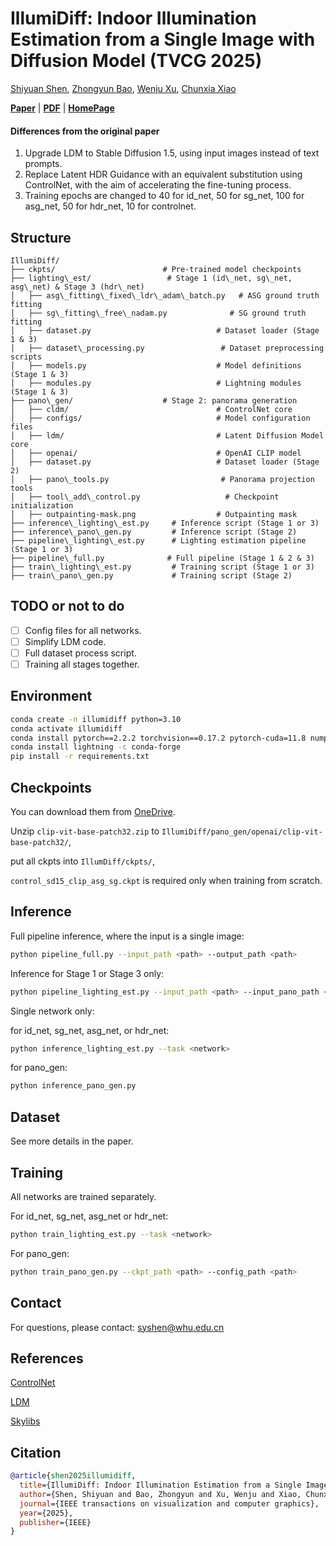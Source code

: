 # IllumiDiff: Indoor Illumination Estimation from a Single Image with Diffusion Model (TVCG 2025)

[Shiyuan Shen](https://nauyihsnehs.github.io/), [Zhongyun Bao](https://www.ahpu.edu.cn/jsjyxxgc/2024/0829/c5472a228006/page.htm), [Wenju Xu](https://xuwenju123.github.io/), [Chunxia Xiao](https://graphvision.whu.edu.cn/)

**[Paper](https://ieeexplore.ieee.org/document/10945728)** |
**[PDF](https://graphvision.whu.edu.cn/paper/2025/ShenShiYuan_TVCG_2025.pdf)** |
**[HomePage](https://graphvision.whu.edu.cn/)**

#### Differences from the original paper

1. Upgrade LDM to Stable Diffusion 1.5, using input images instead of text prompts.
2. Replace Latent HDR Guidance with an equivalent substitution using ControlNet, with the aim of accelerating the fine-tuning process.
3. Training epochs are changed to 40 for id_net, 50 for sg_net, 100 for asg_net, 50 for hdr_net, 10 for controlnet.

## Structure

```
IllumiDiff/
├── ckpts/                        # Pre-trained model checkpoints
├── lighting\_est/                 # Stage 1 (id\_net, sg\_net, asg\_net) & Stage 3 (hdr\_net)
│   ├── asg\_fitting\_fixed\_ldr\_adam\_batch.py   # ASG ground truth fitting
│   ├── sg\_fitting\_free\_nadam.py              # SG ground truth fitting
│   ├── dataset.py                            # Dataset loader (Stage 1 & 3)
│   ├── dataset\_processing.py                 # Dataset preprocessing scripts
│   ├── models.py                             # Model definitions (Stage 1 & 3)
│   ├── modules.py                            # Lightning modules (Stage 1 & 3)
├── pano\_gen/                    # Stage 2: panorama generation
│   ├── cldm/                                 # ControlNet core
│   ├── configs/                              # Model configuration files
│   ├── ldm/                                  # Latent Diffusion Model core
│   ├── openai/                               # OpenAI CLIP model
│   ├── dataset.py                            # Dataset loader (Stage 2)
│   ├── pano\_tools.py                         # Panorama projection tools
│   ├── tool\_add\_control.py                   # Checkpoint initialization
│   ├── outpainting-mask.png                  # Outpainting mask
├── inference\_lighting\_est.py     # Inference script (Stage 1 or 3)
├── inference\_pano\_gen.py         # Inference script (Stage 2)
├── pipeline\_lighting\_est.py      # Lighting estimation pipeline (Stage 1 or 3)
├── pipeline\_full.py              # Full pipeline (Stage 1 & 2 & 3)
├── train\_lighting\_est.py         # Training script (Stage 1 or 3)
├── train\_pano\_gen.py             # Training script (Stage 2)
```

## TODO or not to do

- [ ] Config files for all networks.
- [ ] Simplify LDM code.
- [ ] Full dataset process script.
- [ ] Training all stages together.

## Environment

```bash
conda create -n illumidiff python=3.10
conda activate illumidiff
conda install pytorch==2.2.2 torchvision==0.17.2 pytorch-cuda=11.8 numpy=1.26.4 -c pytorch -c nvidia
conda install lightning -c conda-forge
pip install -r requirements.txt
```

## Checkpoints

You can download them from [OneDrive](https://1drv.ms/f/s!AteITnyFLzOYj6x_vV0lu5uhoTVjJQ?e=YJViCX).

Unzip `clip-vit-base-patch32.zip` to `IllumiDiff/pano_gen/openai/clip-vit-base-patch32/`,

put all ckpts into `IllumDiff/ckpts/`,

`control_sd15_clip_asg_sg.ckpt` is required only when training from scratch.

## Inference

Full pipeline inference, where the input is a single image:

```bash
python pipeline_full.py --input_path <path> --output_path <path>
```

Inference for Stage 1 or Stage 3 only:

```bash
python pipeline_lighting_est.py --input_path <path> --input_pano_path <path> --output_path <path>
```

Single network only:

for id_net, sg_net, asg_net, or hdr_net:

```bash
python inference_lighting_est.py --task <network>
```

for pano_gen:

```bash
python inference_pano_gen.py
```

## Dataset

See more details in the paper.

## Training

All networks are trained separately.

For id_net, sg_net, asg_net or hdr_net:

```bash
python train_lighting_est.py --task <network>
```

For pano_gen:

```bash
python train_pano_gen.py --ckpt_path <path> --config_path <path>
```

## Contact

For questions, please contact:
[syshen@whu.edu.cn](mailto:syshen@whu.edu.cn)

## References

[ControlNet](https://github.com/lllyasviel/ControlNet)

[LDM](https://github.com/CompVis/latent-diffusion)

[Skylibs](https://github.com/soravux/skylibs)

## Citation

```bibtex
@article{shen2025illumidiff,
  title={IllumiDiff: Indoor Illumination Estimation from a Single Image with Diffusion Model},
  author={Shen, Shiyuan and Bao, Zhongyun and Xu, Wenju and Xiao, Chunxia},
  journal={IEEE transactions on visualization and computer graphics},
  year={2025},
  publisher={IEEE}
}

